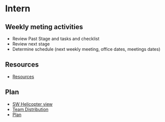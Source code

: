 # Intern

## Weekly meting activities

- Review Past Stage and tasks and checklist
- Review next stage
- Determine schedule (next weekly meeting, office dates, meetings dates)

## Resources

- [Resources](./docs/RESOURCES.md)

## Plan

- [SW Helicopter view](./docs/SW_Helicopter_View.pdf)
- [Team Distribution](./docs/Team_Dist.txt)
- [Plan](./docs/Wave23_Plan_Corelia.xlsx)
